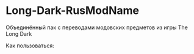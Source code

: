 # Long-Dark-RusModName
Объединённый пак с переводами модовских предметов из игры The Long Dark

Как пользоваться:
